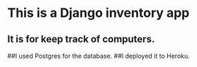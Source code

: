 # This is a Django inventory app
## It is for keep track of computers.
##I used Postgres for the database.
##I deployed it to Heroku.
